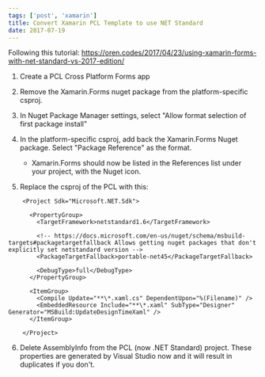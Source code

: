 ```yaml
---
tags: ['post', 'xamarin']
title: Convert Xamarin PCL Template to use NET Standard
date: 2017-07-19
---
```


Following this tutorial: https://oren.codes/2017/04/23/using-xamarin-forms-with-net-standard-vs-2017-edition/ 

1. Create a PCL Cross Platform Forms app
2. Remove the Xamarin.Forms nuget package from the platform-specific csproj. 
3. In Nuget Package Manager settings, select "Allow format selection of first package install"
4. In the platform-specific csproj, add back the Xamarin.Forms Nuget package. Select "Package Reference" as the format.
	- Xamarin.Forms should now be listed in the References list under your project, with the Nuget icon.

5. Replace the csproj of the PCL with this: 

```
	<Project Sdk="Microsoft.NET.Sdk">

	  <PropertyGroup>
	    <TargetFramework>netstandard1.6</TargetFramework>
        
        <!-- https://docs.microsoft.com/en-us/nuget/schema/msbuild-targets#packagetargetfallback Allows getting nuget packages that don't explicitly set netstandard version -->
    	<PackageTargetFallback>portable-net45</PackageTargetFallback>

	    <DebugType>full</DebugType>
	  </PropertyGroup>

	  <ItemGroup>
	    <Compile Update="**\*.xaml.cs" DependentUpon="%(Filename)" />
	    <EmbeddedResource Include="**\*.xaml" SubType="Designer" Generator="MSBuild:UpdateDesignTimeXaml" />    
	  </ItemGroup>
	  
	</Project>
```

6. Delete AssemblyInfo from the PCL (now .NET Standard) project. These properties are generated by Visual Studio now and it will result in duplicates if you don't. 